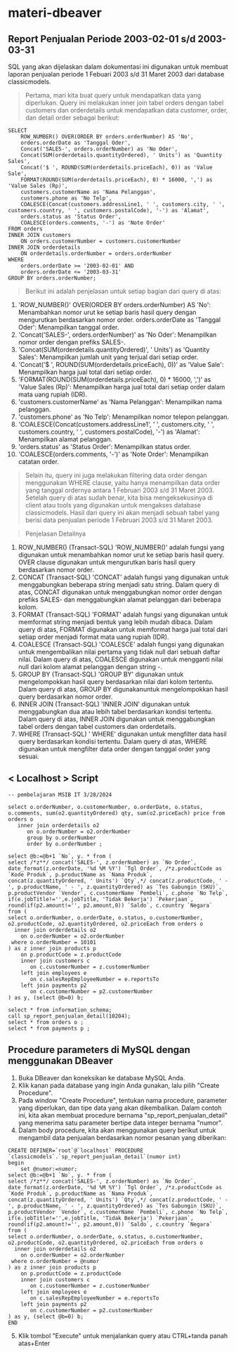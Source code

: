 # materi-dbeaver

## Report Penjualan Periode 2003-02-01 s/d 2003-03-31
SQL yang akan dijelaskan dalam dokumentasi ini digunakan untuk membuat laporan penjualan periode 1 Febuari 2003 s/d 31 Maret 2003 dari database classicmodels.

> Pertama, mari kita buat query untuk mendapatkan data yang diperlukan. Query ini melakukan inner join tabel orders dengan tabel customers dan orderdetails untuk mendapatkan data customer, order, dan detail order sebagai berikut:

```
SELECT 
    ROW_NUMBER() OVER(ORDER BY orders.orderNumber) AS 'No',
    orders.orderDate as 'Tanggal Oder',
    Concat('SALES-', orders.orderNumber) as 'No Oder',
    Concat(SUM(orderdetails.quantityOrdered), ' Units') as 'Quantity Sales',
    Concat('$ ', ROUND(SUM(orderdetails.priceEach), 0)) as 'Value Sale',
    FORMAT(ROUND(SUM(orderdetails.priceEach), 0) * 16000, ',') as 'Value Sales (Rp)',
    customers.customerName as 'Nama Pelanggan',
    customers.phone as 'No Telp',
    COALESCE(Concat(customers.addressLine1, ' ', customers.city, ' ', customers.country, ' ', customers.postalCode), '-') as 'Alamat',
    orders.status as 'Status Order',
    COALESCE(orders.comments, '-') as 'Note Order'
FROM orders 
INNER JOIN customers 
    ON orders.customerNumber = customers.customerNumber 
INNER JOIN orderdetails 
    ON orderdetails.orderNumber = orders.orderNumber 
WHERE 
    orders.orderDate >= '2003-02-01' AND 
    orders.orderDate <= '2003-03-31'
GROUP BY orders.orderNumber;
```

> Berikut ini adalah penjelasan untuk setiap bagian dari query di atas:
1. 'ROW_NUMBER()' OVER(ORDER BY orders.orderNumber) AS 'No': Menambahkan nomor urut ke setiap baris hasil query dengan mengurutkan berdasarkan nomor order.
orders.orderDate as 'Tanggal Oder': Menampilkan tanggal order.
2. 'Concat('SALES-', orders.orderNumber)' as 'No Oder': Menampilkan nomor order dengan prefiks SALES-.
3. 'Concat(SUM(orderdetails.quantityOrdered)', ' Units') as 'Quantity Sales': Menampilkan jumlah unit yang terjual dari setiap order.
4. 'Concat('$ ', ROUND(SUM(orderdetails.priceEach), 0))' as 'Value Sale': Menampilkan harga jual total dari setiap order.
5. 'FORMAT(ROUND(SUM(orderdetails.priceEach), 0) * 16000, ',')' as 'Value Sales (Rp)': Menampilkan harga jual total dari setiap order dalam mata uang rupiah (IDR).
6. 'customers.customerName' as 'Nama Pelanggan': Menampilkan nama pelanggan.
7. 'customers.phone' as 'No Telp': Menampilkan nomor telepon pelanggan.
8. 'COALESCE(Concat(customers.addressLine1', ' ', customers.city, ' ', customers.country, ' ', customers.postalCode), '-') as 'Alamat': Menampilkan alamat pelanggan.
9. 'orders.status' as 'Status Order': Menampilkan status order.
10. 'COALESCE(orders.comments, '-')' as 'Note Order': Menampilkan catatan order.

> Selain itu, query ini juga melakukan filtering data order dengan menggunakan WHERE clause, yaitu hanya menampilkan data order yang tanggal ordernya antara 1 Februari 2003 s/d 31 Maret 2003.
> Setelah query di atas sudah benar, kita bisa mengeksekusinya di client atau tools yang digunakan untuk mengakses database classicmodels. Hasil dari query ini akan menjadi sebuah tabel yang berisi data penjualan periode 1 Februari 2003 s/d 31 Maret 2003.

> Penjelasan Detailnya
1. ROW_NUMBER() (Transact-SQL)
'ROW_NUMBER()' adalah fungsi yang digunakan untuk menambahkan nomor urut ke setiap baris hasil query. OVER clause digunakan untuk mengurutkan baris hasil query berdasarkan nomor order.
2. CONCAT (Transact-SQL)
'CONCAT' adalah fungsi yang digunakan untuk menggabungkan beberapa string menjadi satu string. Dalam query di atas, CONCAT digunakan untuk menggabungkan nomor order dengan prefiks SALES- dan menggabungkan alamat pelanggan dari beberapa kolom.
3. FORMAT (Transact-SQL)
'FORMAT' adalah fungsi yang digunakan untuk memformat string menjadi bentuk yang lebih mudah dibaca. Dalam query di atas, FORMAT digunakan untuk memformat harga jual total dari setiap order menjadi format mata uang rupiah (IDR).
4. COALESCE (Transact-SQL)
'COALESCE' adalah fungsi yang digunakan untuk mengembalikan nilai pertama yang tidak null dari sebuah daftar nilai. Dalam query di atas, COALESCE digunakan untuk mengganti nilai null dari kolom alamat pelanggan dengan string -.
5. GROUP BY (Transact-SQL)
'GROUP BY' digunakan untuk mengelompokkan hasil query berdasarkan nilai dari kolom tertentu. Dalam query di atas, GROUP BY digunakanuntuk mengelompokkan hasil query berdasarkan nomor order.
6. INNER JOIN (Transact-SQL)
'INNER JOIN' digunakan untuk menggabungkan dua atau lebih tabel berdasarkan kondisi tertentu. Dalam query di atas, INNER JOIN digunakan untuk menggabungkan tabel orders dengan tabel customers dan orderdetails.
7. WHERE (Transact-SQL)
' WHERE' digunakan untuk mengfilter data hasil query berdasarkan kondisi tertentu. Dalam query di atas, WHERE digunakan untuk mengfilter data order dengan tanggal order yang sesuai.

## < Localhost > Script
```
-- pembelajaran MSIB IT 3/28/2024

select o.orderNumber, o.customerNumber, o.orderDate, o.status, o.comments, sum(o2.quantityOrdered) qty, sum(o2.priceEach) price from orders o 
   inner join orderdetails o2 
      on o.orderNumber = o2.orderNumber 
      group by o.orderNumber 
      order by o.orderNumber ;
   
select @b:=@b+1 `No`, y. * from (
select /*z**/ concat('SALES-', z.orderNumber) as `No Order`, date_format(z.orderDate, '%d %M %Y') `Tgl Order`, /*z.productCode as `Kode Produk`, p.productName as `Nama Produk`, concat(z.quantityOrdered, ' Units') `Qty`,*/ concat(z.productCode, ' - ', p.productName, ' - ', z.quantityOrdered) as `Tes Gabungin (SKU)`, p.productVendor `Vendor`, c.customerName `Pembeli`, c.phone `No Telp`, if(e.jobTitle!='',e.jobTitle, 'Tidak Bekerja') `Pekerjaan`, round(if(p2.amount!='', p2.amount,0)) `Saldo`, c.country `Negara` 
from (
select o.orderNumber, o.orderDate, o.status, o.customerNumber, o2.productCode, o2.quantityOrdered, o2.priceEach from orders o 
  inner join orderdetails o2
    on o.orderNumber = o2.orderNumber 
 where o.orderNumber = 10101
) as z inner join products p 
    on p.productCode = z.productCode
    inner join customers c
       on c.customerNumber = z.customerNumber
    left join employees e 
       on c.salesRepEmployeeNumber = e.reportsTo
    left join payments p2
       on c.customerNumber = p2.customerNumber
) as y, (select @b=0) b;

select * from information_schema;
call sp_report_penjualan_detail(10204);
select * from orders o ;
select * from payments p ;
```

## Procedure parameters di MySQL dengan menggunakan DBeaver
1. Buka DBeaver dan koneksikan ke database MySQL Anda.
2. Klik kanan pada database yang ingin Anda gunakan, lalu pilih "Create Procedure".
3. Pada window "Create Procedure", tentukan nama procedure, parameter yang diperlukan, dan tipe data yang akan dikembalikan. Dalam contoh ini, kita akan membuat procedure bernama "sp_report_penjualan_detail" yang menerima satu parameter bertipe data integer bernama "numor".
4. Dalam body procedure, kita akan menggunakan query berikut untuk mengambil data penjualan berdasarkan nomor pesanan yang diberikan:
```
CREATE DEFINER=`root`@`localhost` PROCEDURE `classicmodels`.`sp_report_penjualan_detail`(numor int)
begin
	set @numor:=numor;
select @b:=@b+1 `No`, y. * from (
select /*z**/ concat('SALES-', z.orderNumber) as `No Order`, date_format(z.orderDate, '%d %M %Y') `Tgl Order`, /*z.productCode as `Kode Produk`, p.productName as `Nama Produk`, concat(z.quantityOrdered, ' Units') `Qty`,*/ concat(z.productCode, ' - ', p.productName, ' - ', z.quantityOrdered) as `Tes Gabungin (SKU)`, p.productVendor `Vendor`, c.customerName `Pembeli`, c.phone `No Telp`, if(e.jobTitle!='',e.jobTitle, 'Tidak Bekerja') `Pekerjaan`, round(if(p2.amount!='', p2.amount,0)) `Saldo`, c.country `Negara` 
from (
select o.orderNumber, o.orderDate, o.status, o.customerNumber, o2.productCode, o2.quantityOrdered, o2.priceEach from orders o 
  inner join orderdetails o2
    on o.orderNumber = o2.orderNumber 
 where o.orderNumber = @numor
) as z inner join products p 
    on p.productCode = z.productCode
    inner join customers c
       on c.customerNumber = z.customerNumber
    left join employees e 
       on c.salesRepEmployeeNumber = e.reportsTo
    left join payments p2
       on c.customerNumber = p2.customerNumber
) as y, (select @b=0) b;
END
```
5. Klik tombol "Execute" untuk menjalankan query atau CTRL+tanda panah atas+Enter
